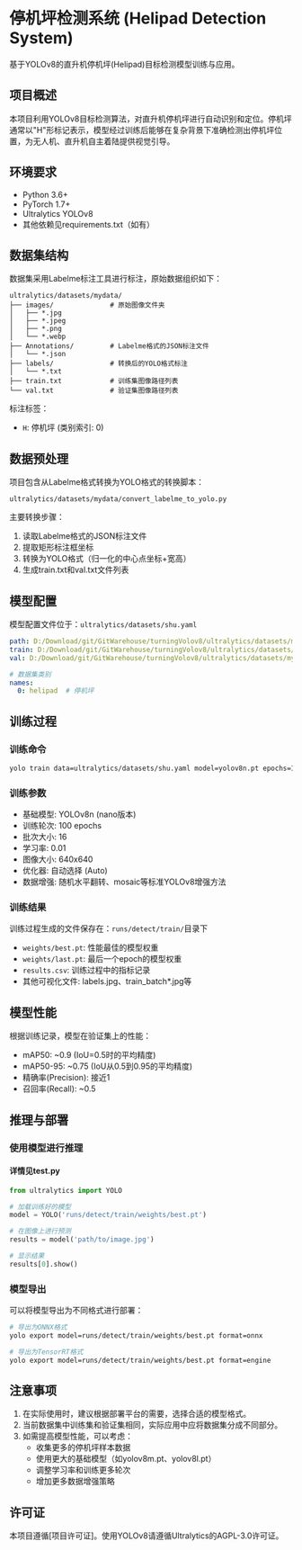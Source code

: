 # 停机坪检测系统 (Helipad Detection System)

基于YOLOv8的直升机停机坪(Helipad)目标检测模型训练与应用。

## 项目概述

本项目利用YOLOv8目标检测算法，对直升机停机坪进行自动识别和定位。停机坪通常以"H"形标记表示，模型经过训练后能够在复杂背景下准确检测出停机坪位置，为无人机、直升机自主着陆提供视觉引导。

## 环境要求

- Python 3.6+
- PyTorch 1.7+
- Ultralytics YOLOv8
- 其他依赖见requirements.txt（如有）

## 数据集结构

数据集采用Labelme标注工具进行标注，原始数据组织如下：

```
ultralytics/datasets/mydata/
├── images/              # 原始图像文件夹
│   ├── *.jpg
│   ├── *.jpeg
│   ├── *.png
│   └── *.webp
├── Annotations/         # Labelme格式的JSON标注文件
│   └── *.json
├── labels/              # 转换后的YOLO格式标注
│   └── *.txt
├── train.txt            # 训练集图像路径列表
└── val.txt              # 验证集图像路径列表
```

标注标签：
- `H`: 停机坪 (类别索引: 0)

## 数据预处理

项目包含从Labelme格式转换为YOLO格式的转换脚本：

```
ultralytics/datasets/mydata/convert_labelme_to_yolo.py
```

主要转换步骤：
1. 读取Labelme格式的JSON标注文件
2. 提取矩形标注框坐标
3. 转换为YOLO格式（归一化的中心点坐标+宽高）
4. 生成train.txt和val.txt文件列表

## 模型配置

模型配置文件位于：`ultralytics/datasets/shu.yaml`

```yaml
path: D:/Download/git/GitWarehouse/turningVolov8/ultralytics/datasets/mydata  # 数据集根目录
train: D:/Download/git/GitWarehouse/turningVolov8/ultralytics/datasets/mydata/train.txt
val: D:/Download/git/GitWarehouse/turningVolov8/ultralytics/datasets/mydata/val.txt

# 数据集类别
names:
  0: helipad  # 停机坪
```

## 训练过程

### 训练命令

```bash
yolo train data=ultralytics/datasets/shu.yaml model=yolov8n.pt epochs=100 lr0=0.01
```

### 训练参数

- 基础模型: YOLOv8n (nano版本)
- 训练轮次: 100 epochs
- 批次大小: 16
- 学习率: 0.01
- 图像大小: 640x640
- 优化器: 自动选择 (Auto)
- 数据增强: 随机水平翻转、mosaic等标准YOLOv8增强方法

### 训练结果

训练过程生成的文件保存在：`runs/detect/train/`目录下
- `weights/best.pt`: 性能最佳的模型权重
- `weights/last.pt`: 最后一个epoch的模型权重
- `results.csv`: 训练过程中的指标记录
- 其他可视化文件: labels.jpg、train_batch*.jpg等

## 模型性能

根据训练记录，模型在验证集上的性能：
- mAP50: ~0.9 (IoU=0.5时的平均精度)
- mAP50-95: ~0.75 (IoU从0.5到0.95的平均精度)
- 精确率(Precision): 接近1
- 召回率(Recall): ~0.5

## 推理与部署

### 使用模型进行推理
#### 详情见test.py
```python
from ultralytics import YOLO

# 加载训练好的模型
model = YOLO('runs/detect/train/weights/best.pt')

# 在图像上进行预测
results = model('path/to/image.jpg')

# 显示结果
results[0].show()
```

### 模型导出

可以将模型导出为不同格式进行部署：

```bash
# 导出为ONNX格式
yolo export model=runs/detect/train/weights/best.pt format=onnx

# 导出为TensorRT格式
yolo export model=runs/detect/train/weights/best.pt format=engine
```

## 注意事项

1. 在实际使用时，建议根据部署平台的需要，选择合适的模型格式。
2. 当前数据集中训练集和验证集相同，实际应用中应将数据集分成不同部分。
3. 如需提高模型性能，可以考虑：
   - 收集更多的停机坪样本数据
   - 使用更大的基础模型（如yolov8m.pt、yolov8l.pt）
   - 调整学习率和训练更多轮次
   - 增加更多数据增强策略

## 许可证

本项目遵循[项目许可证]。使用YOLOv8请遵循Ultralytics的AGPL-3.0许可证。
